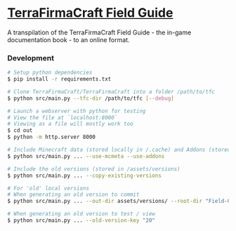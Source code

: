 # [TerraFirmaCraft Field Guide](https://terrafirmacraft.github.io/Field-Guide/en_us/)

A transpilation of the TerraFirmaCraft Field Guide - the in-game documentation book - to an online format.

### Development

```bash
# Setup python dependencies
$ pip install -r requirements.txt

# Clone TerraFirmaCraft/TerraFirmaCraft into a folder /path/to/tfc
$ python src/main.py --tfc-dir /path/to/tfc [--debug]

# Launch a webserver with python for testing
# View the file at `localhost:8000`
# Viewing as a file will mostly work too
$ cd out
$ python -m http.server 8000

# Include Minecraft data (stored locally in /.cache) and Addons (stored locally in /addons)
$ python src/main.py ... --use-mcmeta --use-addons

# Include the old versions (stored in /assets/versions)
$ python src/main.py ... --copy-existing-versions

# For 'old' local versions
# When generating an old version to commit
$ python src/main.py ... --out-dir assets/versions/ --root-dir "Field-Guide" --old-version-key "20"

# When generating an old version to test / view
$ python src/main.py ... --old-version-key "20"
```